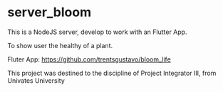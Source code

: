 # server_bloom

This is a NodeJS server, develop to work with an Flutter App.

To show user the healthy of a plant.

Fluter App: https://github.com/trentsgustavo/bloom_life

This project was destined to the discipline of Project Integrator III, from Univates University
